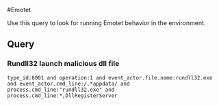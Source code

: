 #Emotet

Use this query to look for running Emotet behavior in the environment.

## Query

### Rundll32 launch malicious dll file
 
~~~
type_id:8001 and operation:1 and event_actor.file.name:rundll32.exe and event_actor.cmd_line:/.*appdata/ and process.cmd_line:"rundll32.exe" and process.cmd_line:*,DllRegisterServer
~~~